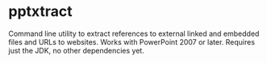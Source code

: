 # pptxtract

Command line utility to extract references to external linked and embedded files and URLs to websites. Works with PowerPoint 2007 or later. Requires just the JDK, no other dependencies yet.


